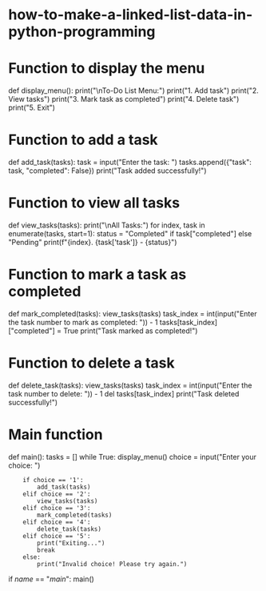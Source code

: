 # how-to-make-a-linked-list-data-in-python-programming
# Function to display the menu
def display_menu():
    print("\nTo-Do List Menu:")
    print("1. Add task")
    print("2. View tasks")
    print("3. Mark task as completed")
    print("4. Delete task")
    print("5. Exit")

# Function to add a task
def add_task(tasks):
    task = input("Enter the task: ")
    tasks.append({"task": task, "completed": False})
    print("Task added successfully!")

# Function to view all tasks
def view_tasks(tasks):
    print("\nAll Tasks:")
    for index, task in enumerate(tasks, start=1):
        status = "Completed" if task["completed"] else "Pending"
        print(f"{index}. {task['task']} - {status}")

# Function to mark a task as completed
def mark_completed(tasks):
    view_tasks(tasks)
    task_index = int(input("Enter the task number to mark as completed: ")) - 1
    tasks[task_index]["completed"] = True
    print("Task marked as completed!")

# Function to delete a task
def delete_task(tasks):
    view_tasks(tasks)
    task_index = int(input("Enter the task number to delete: ")) - 1
    del tasks[task_index]
    print("Task deleted successfully!")

# Main function
def main():
    tasks = []
    while True:
        display_menu()
        choice = input("Enter your choice: ")

        if choice == '1':
            add_task(tasks)
        elif choice == '2':
            view_tasks(tasks)
        elif choice == '3':
            mark_completed(tasks)
        elif choice == '4':
            delete_task(tasks)
        elif choice == '5':
            print("Exiting...")
            break
        else:
            print("Invalid choice! Please try again.")

if _name_ == "_main_":
    main()
